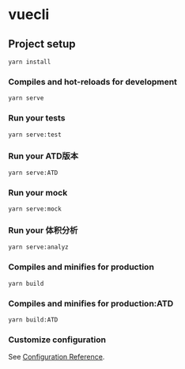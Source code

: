 # vuecli

## Project setup
```
yarn install
```

### Compiles and hot-reloads for development
```
yarn serve
```

### Run your tests
```
yarn serve:test
```

### Run your ATD版本
```
yarn serve:ATD
```

### Run your mock
```
yarn serve:mock
```

### Run your 体积分析
```
yarn serve:analyz
```

### Compiles and minifies for production
```
yarn build
```

### Compiles and minifies for production:ATD
```
yarn build:ATD
```

### Customize configuration
See [Configuration Reference](https://cli.vuejs.org/config/).
